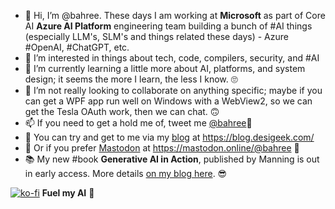 - 👋 Hi, I’m @bahree. These days I am working at **Microsoft** as part of Core AI **Azure AI Platform** engineering team building a bunch of #AI things (especially LLM's, SLM's and things related these days) - Azure #OpenAI, #ChatGPT, etc.
- 👀 I’m interested in things about tech, code, compilers, security, and #AI
- 🌱 I’m currently learning a little more about AI, platforms, and system design; it seems the more I learn, the less I know. 🙄
- 💞️ I’m not really looking to collaborate on anything specific; maybe if you can get a WPF app run well on Windows with a WebView2, so we can get the Tesla OAuth work, then we can chat. 🙃
- 📫 If you need to get a hold me of, tweet me [@bahree](https://twitter.com/bahree)🐥
- 📝 You can try and get to me via my [blog](https://blog.desigeek.com/) at https://blog.desigeek.com/
- 🐘 Or if you prefer <a rel="me" href="https://mastodon.online/@bahree">Mastodon</a> at https://mastodon.online/@bahree 🐘
- 📚 My new #book **Generative AI in Action**, published by Manning is out in early access. More details [on my blog here](https://blog.desigeek.com/post/2023/11/announcing-gen-ai-book/). 😎

[![ko-fi](https://ko-fi.com/img/githubbutton_sm.svg)](https://ko-fi.com/bahree) **Fuel my AI** 🍵
<!---
bahree/bahree is a ✨ special ✨ repository because its `README.md` (this file) appears on your GitHub profile.
You can click the Preview link to take a look at your changes.
--->

<!---
![](https://raw.githubusercontent.com/bahree/github-stats/master/generated/overview.svg#gh-dark-mode-only)
![](https://raw.githubusercontent.com/bahree/github-stats/master/generated/overview.svg#gh-light-mode-only)
![](https://raw.githubusercontent.com/bahree/github-stats/master/generated/languages.svg#gh-dark-mode-only)
![](https://raw.githubusercontent.com/bahree/github-stats/master/generated/languages.svg#gh-light-mode-only)
--->
